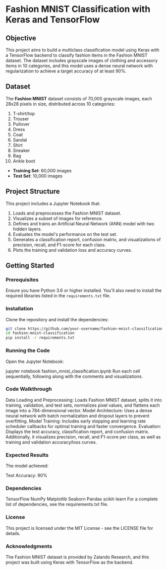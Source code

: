 # Fashion MNIST Classification with Keras and TensorFlow

## Objective
This project aims to build a multiclass classification model using Keras with a TensorFlow backend to classify fashion items in the Fashion MNIST dataset. The dataset includes grayscale images of clothing and accessory items in 10 categories, and this model uses a dense neural network with regularization to achieve a target accuracy of at least 90%.

## Dataset
The **Fashion MNIST** dataset consists of 70,000 grayscale images, each 28x28 pixels in size, distributed across 10 categories:
1. T-shirt/top
2. Trouser
3. Pullover
4. Dress
5. Coat
6. Sandal
7. Shirt
8. Sneaker
9. Bag
10. Ankle boot

- **Training Set**: 60,000 images
- **Test Set**: 10,000 images

## Project Structure
This project includes a Jupyter Notebook that:
1. Loads and preprocesses the Fashion MNIST dataset.
2. Visualizes a subset of images for reference.
3. Defines and trains an Artificial Neural Network (ANN) model with two hidden layers.
4. Evaluates the model's performance on the test set.
5. Generates a classification report, confusion matrix, and visualizations of precision, recall, and F1-score for each class.
6. Plots the training and validation loss and accuracy curves.

## Getting Started

### Prerequisites
Ensure you have Python 3.6 or higher installed. You'll also need to install the required libraries listed in the `requirements.txt` file.

### Installation
Clone the repository and install the dependencies:
```bash
git clone https://github.com/your-username/fashion-mnist-classification.git
cd fashion-mnist-classification
pip install -r requirements.txt
```
### Running the Code
Open the Jupyter Notebook:

jupyter notebook fashion_mnist_classification.ipynb
Run each cell sequentially, following along with the comments and visualizations.

### Code Walkthrough
Data Loading and Preprocessing: Loads Fashion MNIST dataset, splits it into training, validation, and test sets, normalizes pixel values, and flattens each image into a 784-dimensional vector.
Model Architecture: Uses a dense neural network with batch normalization and dropout layers to prevent overfitting.
Model Training: Includes early stopping and learning rate scheduler callbacks for optimal training and faster convergence.
Evaluation: Displays the test accuracy, classification report, and confusion matrix. Additionally, it visualizes precision, recall, and F1-score per class, as well as training and validation accuracy/loss curves.
### Expected Results
The model achieved:

Test Accuracy: 90%

### Dependencies
TensorFlow
NumPy
Matplotlib
Seaborn
Pandas
scikit-learn
For a complete list of dependencies, see the requirements.txt file.

### License
This project is licensed under the MIT License - see the LICENSE file for details.

### Acknowledgments
The Fashion MNIST dataset is provided by Zalando Research, and this project was built using Keras with TensorFlow as the backend.
